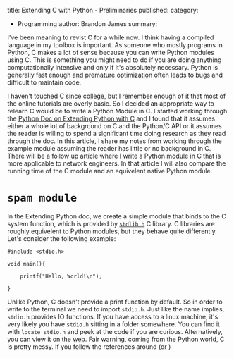 title: Extending C with Python - Preliminaries
published: 
category:
- Programming
author: Brandon James
summary: 


I've been meaning to revist C for a while now. I think having a compiled language in my toolbox is important. As someone who mostly programs in Python, C makes a lot of sense because you can write Python modules using C. This is something you might need to do if you are doing anything computationally intensive and only if it's absolutely necessary. Python is generally fast enough and premature optimization often leads to bugs and difficult to maintain code.  

I haven't touched C since college, but I remember enough of it that most of the online tutorials are overly basic. So I decided an appropriate way to relearn C would be to write a Python Module in C. I started working through the [Python Doc on Extending Python with C](https://docs.python.org/3/extending/extending.html) and I found that it assumes either a whole lot of background on C and the Python/C API or it assumes the reader is willing to spend a significant time doing research as they read through the doc. In this article, I share my notes from working through the example module assuming the reader has little or no background in C. There will be a follow up article where I write a Python module in C that is more applicable to network engineers. In that article I will also compare the running time of the C module and an equivelent native Python module. 

# `spam module`
In the Extending Python doc, we create a simple module that binds to the C system function, which is provided by [`stdlib.h`](https://en.wikibooks.org/wiki/C_Programming/Standard_libraries#ANSI_Standard) C library. C libraries are roughly equivelent to Python modules, but they behave quite differently. Let's consider the following example:

```
#include <stdio.h>

void main(){

    printf("Hello, World!\n");

}
```

Unlike Python, C doesn't provide a print function by default. So in order to write to the terminal we need to import `stdio.h`. Just like the name implies, `stdio.h` provides IO functions. If you have access to a linux machine, it's very likely you have `stdio.h` sitting in a folder somewhere. You can find it with `locate stdio.h` and peek at the code if you are curious. Alternatively, you can view it on the [web](https://sourceware.org/git/?p=glibc.git;a=blob;f=include/stdio.h;h=9df98b283353e3d5610b8036876833e86a8eeab0;hb=HEAD). Fair warning, coming from the Python world, C is pretty messy. If you follow the references around (or )